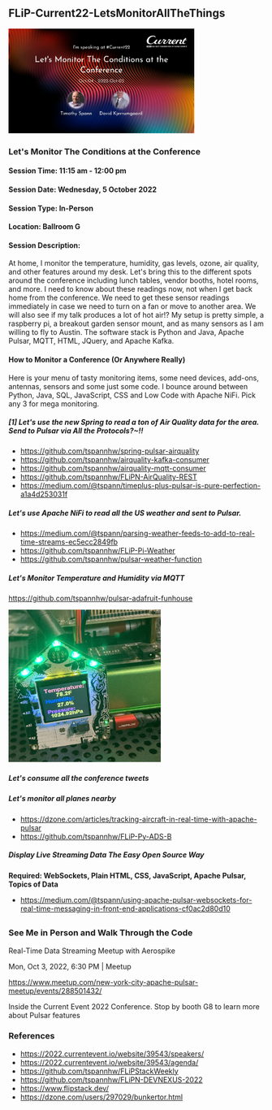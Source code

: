 ## FLiP-Current22-LetsMonitorAllTheThings

<img src="https://raw.githubusercontent.com/tspannhw/FLiP-Current22-LetsMonitorAllTheThings/main/monitor.jpeg" width="366" height="206" />

### Let's Monitor The Conditions at the Conference

#### Session Time:  11:15 am - 12:00 pm 

#### Session Date:  Wednesday, 5 October 2022 

#### Session Type:  In-Person 

#### Location:  Ballroom G


#### Session Description:

At home, I monitor the temperature, humidity, gas levels, ozone, air quality, and other features around my desk. Let's bring this to the different spots around the conference including lunch tables, vendor booths, hotel rooms, and more. I need to know about these readings now, not when I get back home from the conference. We need to get these sensor readings immediately in case we need to turn on a fan or move to another area. We will also see if my talk produces a lot of hot air!? My setup is pretty simple, a raspberry pi, a breakout garden sensor mount, and as many sensors as I am willing to fly to Austin. The software stack is Python and Java, Apache Pulsar, MQTT, HTML, JQuery, and Apache Kafka.


#### How to Monitor a Conference (Or Anywhere Really)

Here is your menu of tasty monitoring items, some need devices, add-ons, antennas, sensors and some just some code.   I bounce around between Python, Java, SQL, JavaScript, CSS and Low Code with Apache NiFi.   Pick any 3 for mega monitoring.



##### [1] Let's use the new Spring to read a ton of Air Quality data for the area.  Send to Pulsar via All the Protocols?~!!

* https://github.com/tspannhw/spring-pulsar-airquality
* https://github.com/tspannhw/airquality-kafka-consumer
* https://github.com/tspannhw/airquality-mqtt-consumer
* https://github.com/tspannhw/FLiPN-AirQuality-REST
* https://medium.com/@tspann/timeplus-plus-pulsar-is-pure-perfection-a1a4d253031f

##### Let's use Apache NiFi to read all the US weather and sent to Pulsar.

* https://medium.com/@tspann/parsing-weather-feeds-to-add-to-real-time-streams-ec5ecc2849fb
* https://github.com/tspannhw/FLiP-Pi-Weather
* https://github.com/tspannhw/pulsar-weather-function


##### Let's Monitor Temperature and Humidity via MQTT 

https://github.com/tspannhw/pulsar-adafruit-funhouse

<img src="https://raw.githubusercontent.com/tspannhw/pulsar-adafruit-funhouse/main/IMG-6527.jpg" width="300" height="300" />


##### Let's consume all the conference tweets

##### Let's monitor all planes nearby

* https://dzone.com/articles/tracking-aircraft-in-real-time-with-apache-pulsar
* https://github.com/tspannhw/FLiP-Py-ADS-B


##### Display Live Streaming Data The Easy Open Source Way

**Required:  WebSockets, Plain HTML, CSS, JavaScript, Apache Pulsar, Topics of Data**

* https://medium.com/@tspann/using-apache-pulsar-websockets-for-real-time-messaging-in-front-end-applications-cf0ac2d80d10

##


### See Me in Person and Walk Through the Code

Real-Time Data Streaming Meetup with Aerospike

Mon, Oct 3, 2022, 6:30 PM | Meetup

https://www.meetup.com/new-york-city-apache-pulsar-meetup/events/288501432/

Inside the Current Event 2022 Conference.  Stop by booth G8 to learn more about Pulsar features 

### References

* https://2022.currentevent.io/website/39543/speakers/
* https://2022.currentevent.io/website/39543/agenda/
* https://github.com/tspannhw/FLiPStackWeekly
* https://github.com/tspannhw/FLiPN-DEVNEXUS-2022
* https://www.flipstack.dev/
* https://dzone.com/users/297029/bunkertor.html

